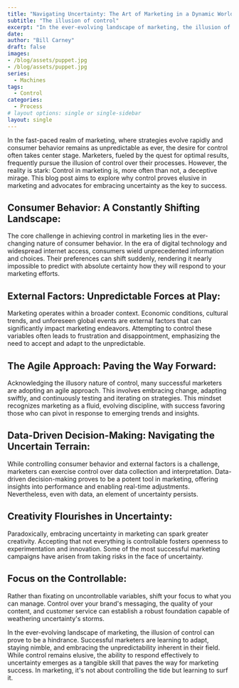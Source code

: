 ```yaml
---
title: "Navigating Uncertainty: The Art of Marketing in a Dynamic World"
subtitle: "The illusion of control"
excerpt: "In the ever-evolving landscape of marketing, the illusion of control can prove to be a hindrance. Successful marketers are learning to adapt, staying nimble, and embracing the unpredictability inherent in their field."
date: 
author: "Bill Carney"
draft: false
images:
- /blog/assets/puppet.jpg
- /blog/assets/puppet.jpg
series:
  - Machines
tags:
  - Control
categories:
  - Process
# layout options: single or single-sidebar
layout: single
---
```


In the fast-paced realm of marketing, where strategies evolve rapidly and consumer behavior remains as unpredictable as ever, the desire for control often takes center stage. Marketers, fueled by the quest for optimal results, frequently pursue the illusion of control over their processes. However, the reality is stark: Control in marketing is, more often than not, a deceptive mirage. This blog post aims to explore why control proves elusive in marketing and advocates for embracing uncertainty as the key to success.

## Consumer Behavior: A Constantly Shifting Landscape:
The core challenge in achieving control in marketing lies in the ever-changing nature of consumer behavior. In the era of digital technology and widespread internet access, consumers wield unprecedented information and choices. Their preferences can shift suddenly, rendering it nearly impossible to predict with absolute certainty how they will respond to your marketing efforts.

## External Factors: Unpredictable Forces at Play:
Marketing operates within a broader context. Economic conditions, cultural trends, and unforeseen global events are external factors that can significantly impact marketing endeavors. Attempting to control these variables often leads to frustration and disappointment, emphasizing the need to accept and adapt to the unpredictable.

## The Agile Approach: Paving the Way Forward:
Acknowledging the illusory nature of control, many successful marketers are adopting an agile approach. This involves embracing change, adapting swiftly, and continuously testing and iterating on strategies. This mindset recognizes marketing as a fluid, evolving discipline, with success favoring those who can pivot in response to emerging trends and insights.

## Data-Driven Decision-Making: Navigating the Uncertain Terrain:
While controlling consumer behavior and external factors is a challenge, marketers can exercise control over data collection and interpretation. Data-driven decision-making proves to be a potent tool in marketing, offering insights into performance and enabling real-time adjustments. Nevertheless, even with data, an element of uncertainty persists.

## Creativity Flourishes in Uncertainty:
Paradoxically, embracing uncertainty in marketing can spark greater creativity. Accepting that not everything is controllable fosters openness to experimentation and innovation. Some of the most successful marketing campaigns have arisen from taking risks in the face of uncertainty.

## Focus on the Controllable:
Rather than fixating on uncontrollable variables, shift your focus to what you can manage. Control over your brand's messaging, the quality of your content, and customer service can establish a robust foundation capable of weathering uncertainty's storms.

In the ever-evolving landscape of marketing, the illusion of control can prove to be a hindrance. Successful marketers are learning to adapt, staying nimble, and embracing the unpredictability inherent in their field. While control remains elusive, the ability to respond effectively to uncertainty emerges as a tangible skill that paves the way for marketing success. In marketing, it's not about controlling the tide but learning to surf it.